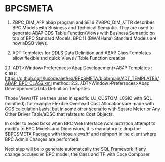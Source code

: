 # BPCSMETA

1. ZBPC_DIM_APP abap program and SE16 ZVBPC_DIM_ATTR describes BPC Models with Business and Technical Semantic.
They are used to generate ABAP CDS Table Function/Views with Business Semantic on top of BPC Standard Models. 
BPC 11 (BW/4Hana) Standard Models are now aDSO views.

2. ADT Templates for DDLS Data Definition and ABAP Class Templates allow flexible and quick Views / Table Function creation

2.1. ADT>Window>Preferences>Abap Developement>ABAP Templates : 
class: https://github.com/lucodealethea/BPCSMETA/blob/main/ADT_TEMPLATES/ABAP_BPC_CLASS.xml 
method:
2.2. ADT>Window>Preferences>Abap Developement>Data Definition Templates

Those Views/TF are then used in specific UJ_CUSTOM_LOGIC with SQL (minified): for example Flexible Overhead Cost Allocations are made with COS calculation basis, but in some other scenario with Square Meter or Any Other Driver Table/aDSO that relates to Cost Objects.

In order to avoid locks when BPC Web Interface Administration attempt to modify to BPC Models and Dimensions, it is mandatory to drop the $BPCSMETA Package with those views/tf and reimport in the client where BPC Admin Changes are performed.

Next step will be to generate automatically the SQL Framework if any change occured on BPC model, the Class and TF with Code Composer
